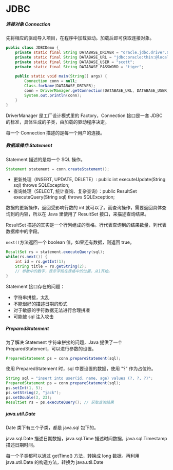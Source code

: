 # JDBC

##### 连接对象 Connection

先将相应的驱动导入项目，在程序中加载驱动。加载后即可获取连接对象。

```java
public class JDBCDemo {
    private static final String DATABASE_DRIVER = "oracle.jdbc.driver.OracleDriver";
    private static final String DATABASE_URL = "jdbc:oracle:thin:@localhost:1521:mldn";
    private static final String DATABASE_USER = "scott";
    private static final String DATABASE_PASSWORD = "tiger";
    
    public static void main(String[] args) {
        Connection conn = null;
        Class.forName(DATABASE_DRIVER);
        conn = DriverManager.getConnection(DATABASE_URL, DATABASE_USER, DATABASE_PASSWORD);
        System.out.println(conn);
    }
}
```

DriverManager 是工厂设计模式里的 Factory，Connection 接口是一套 JDBC 的标准，具体生成的子类，由加载的驱动程序决定。

每一个 Connection 描述的是每一个用户的连接。

##### 数据库操作 Statement

Statement 描述的是每一个 SQL 操作。

```java
Statement statement = conn.createStatement();
```

- 更新处理（INSERT, UPDATE, DELETE）: public int executeUpdate(String sql) throws SQLException;
- 查询处理（SELECT, 统计查询、复杂查询）：public ResultSet executeQuery(String sql) throws SQLException;

数据的更新操作，返回受影响行数的 int 就可以了。而查询操作，需要返回具体查询到的内容，所以在 Java 里使用了 ResultSet 接口，来描述查询结果。

ResultSet 描述的其实是一个行列组成的表格。行代表查询到的结果数量，列代表数据库中的字段。

`next()`方法返回一个 boolean 值，如果还有数据，则返回 true。

```java
ResultSet rs = statement.executeQuery(sql);
while(rs.next()) {
    int id = rs.getInt(1);
    String title = rs.getString(2);
    // 参数中的数字，表示字段在表格中的位置，从1开始。
}
```

Statement 接口存在的问题：

- 字符串拼接，太乱
- 不能很好的描述日期的形式
- 对于敏感的字符数据无法进行合理拼凑
- 可能被 sql 注入攻击

##### PreparedStatement

为了解决 Statement 字符串拼接的问题，Java 提供了一个 PreparedStatement，可以进行参数的设置。

```java
PreparedStatement ps = conn.prepareStatement(sql);
```

使用 PreparedStatement 时，sql 中要设置的数据，使用 "?" 作为占位符。

```java
String sql = "insert into user(id, name, age) values (?, ?, ?)";
PreparedStatement ps = conn.prepareStatement(sql);
ps.setInt(1, 5);
ps.setString(2, "jack");
ps.setDouble(3, 23);
ResultSet rs = ps.executeQuery(); // 获取查询结果
```

##### java.util.Date

Date 类下有三个子类，都是 java.sql 包下的。

java.sql.Date 描述日期数据，java.sql.Time 描述时间数据，java.sql.Timestamp 描述日期时间。

每一个子类都可以通过 getTime()  方法，转换成 long 数据。再利用 java.util.Date 的构造方法，转换为 java.util.Date

